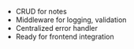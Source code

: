 - CRUD for notes
- Middleware for logging, validation
- Centralized error handler
- Ready for frontend integration
